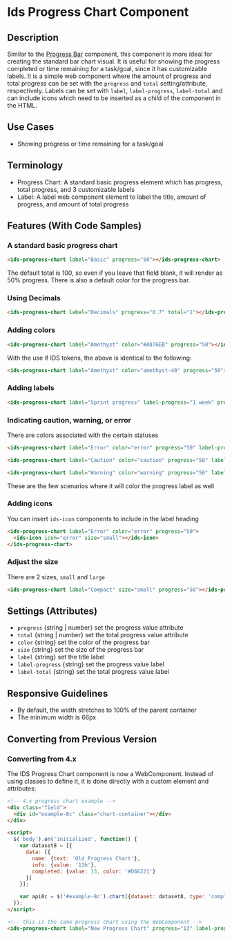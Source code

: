 # Ids Progress Chart Component

## Description

Similar to the [Progress Bar](../ids-progress-bar/README.md) component, this component is more ideal for creating the standard bar chart visual. It is useful for showing the progress completed or time remaining for a task/goal, since it has customizable labels. It is a simple web component where the amount of progress and total progress can be set with the `progress` and `total` setting/attribute, respectively. Labels can be set with `label`, `label-progress`, `label-total` and can include icons which need to be inserted as a child of the component in the HTML.

## Use Cases

- Showing progress or time remaining for a task/goal

## Terminology

- Progress Chart: A standard basic progress element which has progress, total progress, and 3 customizable labels
- Label: A label web component element to label the title, amount of progress, and amount of total progress

## Features (With Code Samples)

### A standard basic progress chart

```html
<ids-progress-chart label="Basic" progress="50"></ids-progress-chart>
```

The default total is 100, so even if you leave that field blank, it will render as 50% progress. There is also a default color for the progress bar.

### Using Decimals

```html
<ids-progress-chart label="Decimals" progress="0.7" total="1"></ids-progress-chart>
```

### Adding colors

```html
<ids-progress-chart label="Amethyst" color="#A876EB" progress="50"></ids-progress-chart>
```

With the use if IDS tokens, the above is identical to the following:

```html
<ids-progress-chart label="Amethyst" color="amethyst-40" progress="50"></ids-progress-chart>
```

### Adding labels

```html
<ids-progress-chart label="Sprint progress" label-progress="1 week" progress="1" label-total="2 wks" total="2"></ids-progress-chart>
```

### Indicating caution, warning, or error

There are colors associated with the certain statuses

```html
<ids-progress-chart label="Error" color="error" progress="50" label-progress="50%"></ids-progress-chart>
```

```html
<ids-progress-chart label="Caution" color="caution" progress="50" label-progress="50%"></ids-progress-chart>
```

```html
<ids-progress-chart label="Warning" color="warning" progress="50" label-progress="50%"></ids-progress-chart>
```

These are the few scenarios where it will color the progress label as well

### Adding icons

You can insert `ids-icon` components to include in the label heading

```html
<ids-progress-chart label="Error" color="error" progress="50">
  <ids-icon icon="error" size="small"></ids-icon>
</ids-progress-chart>
```

### Adjust the size

There are 2 sizes, `small` and `large`

```html
<ids-progress-chart label="Compact" size="small" progress="50"></ids-progress-chart>
```

## Settings (Attributes)

- `progress` {string | number} set the progress value attribute
- `total` {string | number} set the total progress value attribute
- `color` {string} set the color of the progress bar
- `size` {string} set the size of the progress bar
- `label` {string} set the title label
- `label-progress` {string} set the progress value label
- `label-total` {string} set the total progress value label

## Responsive Guidelines

- By default, the width stretches to 100% of the parent container
- The minimum width is 66px

## Converting from Previous Version

### Converting from 4.x

The IDS Progress Chart component is now a WebComponent. Instead of using classes to define it, it is done directly with a custom element and attributes:

```html
<!-- 4.x progress chart example -->
<div class="field">
  <div id="example-8c" class="chart-container"></div>  
</div>

<script>
  $('body').on('initialized', function() {
    var dataset8 = [{
      data: [{
        name: {text: 'Old Progress Chart'},
        info: {value: '13h'},
        completed: {value: 13, color: '#D66221'}
      }]
    }];

    var api8c = $('#example-8c').chart({dataset: dataset8, type: 'completion-target'}).data('chart');
  });
</script>

<!-- this is the same progress chart using the WebComponent -->
<ids-progress-chart label="New Progress Chart" progress="13" label-progress="13h" color="#D66221"></ids-progress-chart>
  ```
